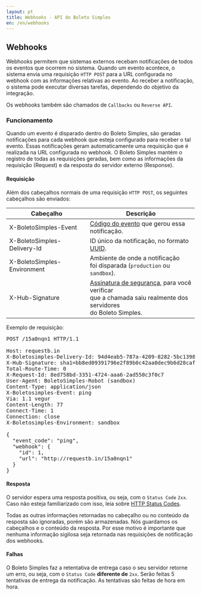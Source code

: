 ```yaml
---
layout: pt
title: Webhooks - API do Boleto Simples
en: /en/webhooks
---
```


## Webhooks

Webhooks permitem que sistemas externos recebam notificações de todos os eventos que ocorrem no sistema. Quando um evento acontece, o sistema envia uma requisição `HTTP POST` para a URL configurada no webhook com as informações relativas ao evento.
Ao receber a notificação, o sistema pode executar diversas tarefas, dependendo do objetivo da integração.

Os webhooks também são chamados de `Callbacks` ou `Reverse API`.

### Funcionamento

Quando um evento é disparado dentro do Boleto Simples, são geradas notificações para cada webhook que esteja configurado para receber o tal evento. Essas notificações geram automaticamente uma requisição que é realizada na URL configurada no webhook. O Boleto Simples mantém o registro de todas as requisições geradas, bem como as informações da requisição (Request) e da resposta do servidor externo (Response).

#### Requisição

Além dos cabeçalhos normais de uma requisição `HTTP POST`, os seguintes cabeçalhos são enviados:

| Cabeçalho                   | Descrição                                          |
|-----------------------------|----------------------------------------------------|
| X-BoletoSimples-Event       | [Código do evento](/webhooks/events) que gerou essa notificação. |
| X-BoletoSimples-Delivery-Id | ID único da notificação, no formato [UUID](https://en.wikipedia.org/wiki/Universally_unique_identifier). |
| X-BoletoSimples-Environment | Ambiente de onde a notificação<br/> foi disparada (`production` ou `sandbox`). |
| X-Hub-Signature             | [Assinatura de segurança](/webhooks/signature), para você verificar<br/> que a chamada saiu realmente dos servidores<br/> do Boleto Simples. |

Exemplo de requisição:

<pre class="http">
POST /15a0nqn1 HTTP/1.1

Host: requestb.in
X-Boletosimples-Delivery-Id: 94d4eab5-787a-4209-8282-5bc1398575ab
X-Hub-Signature: sha1=bb8ed09391796e2f89b0c42aa0dec9b6d28cafc5
Total-Route-Time: 0
X-Request-Id: 8ed758bd-3351-4724-aaa6-2ad550c3f0c7
User-Agent: BoletoSimples-Robot (sandbox)
Content-Type: application/json
X-Boletosimples-Event: ping
Via: 1.1 vegur
Content-Length: 77
Connect-Time: 1
Connection: close
X-Boletosimples-Environment: sandbox

{
  "event_code": "ping",
  "webhook": {
    "id": 1,
    "url": "http://requestb.in/15a0nqn1"
  }
}
</pre>

#### Resposta

O servidor espera uma resposta positiva, ou seja, com o `Status Code` `2xx`. Caso não esteja familiarizado com isso, leia sobre [HTTP Status Codes](https://en.wikipedia.org/wiki/List_of_HTTP_status_codes).

Todas as outras informações retornadas no cabeçalho ou no conteúdo da resposta são ignoradas, porém são armazenadas. Nós guardamos os cabeçalhos e o conteúdo da resposta. Por esse motivo é importante que nenhuma informação sigilosa seja retornada nas requisições de notificação dos webhooks.

#### Falhas

O Boleto Simples faz a retentativa de entrega caso o seu servidor retorne um erro, ou seja, com o `Status Code` **diferente de** `2xx`. Serão feitas 5 tentativas de entrega da notificação. As tentativas são feitas de hora em hora.
